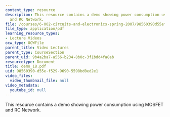 ```yaml
---
content_type: resource
description: This resource contains a demo showing power consumption using MOSFET
  and RC Network.
file: /courses/6-002-circuits-and-electronics-spring-2007/98560390d55ef52996905598bd0ed2e1_demo_18.pdf
file_type: application/pdf
learning_resource_types:
- Lecture Videos
ocw_type: OCWFile
parent_title: Video Lectures
parent_type: CourseSection
parent_uid: 9b4a2ba7-a556-b234-8b0c-3f1bdd4fa8ab
resourcetype: Document
title: demo_18.pdf
uid: 98560390-d55e-f529-9690-5598bd0ed2e1
video_files:
  video_thumbnail_file: null
video_metadata:
  youtube_id: null
---
```

This resource contains a demo showing power consumption using MOSFET and RC Network.

